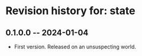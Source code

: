 # Revision history for: state

## 0.1.0.0 -- 2024-01-04

* First version. Released on an unsuspecting world.

